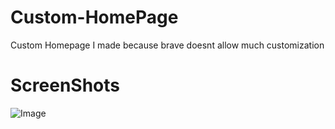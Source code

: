# Custom-HomePage
Custom Homepage I made because brave doesnt allow much customization

# ScreenShots
![Image ](https://github.com/Ddenobrega/Custom-HomePage/blob/main/home.jpg)

